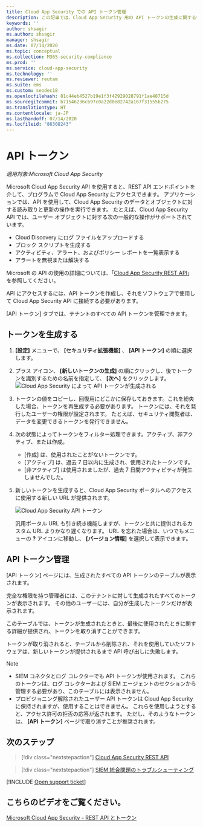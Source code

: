 ```yaml
---
title: Cloud App Security での API トークン管理
description: この記事では、Cloud App Security 用の API トークンの生成に関する情報を提供します。
keywords: ''
author: shsagir
ms.author: shsagir
manager: shsagir
ms.date: 07/14/2020
ms.topic: conceptual
ms.collection: M365-security-compliance
ms.prod: ''
ms.service: cloud-app-security
ms.technology: ''
ms.reviewer: reutam
ms.suite: ems
ms.custom: seodec18
ms.openlocfilehash: 81c44eb4527b19e1f3f42929028791f1ae48715d
ms.sourcegitcommit: b71546236cb97c0a22d0e82742a167f31555b275
ms.translationtype: HT
ms.contentlocale: ja-JP
ms.lasthandoff: 07/14/2020
ms.locfileid: "86308243"
---
```

# <a name="api-tokens"></a>API トークン

*適用対象:Microsoft Cloud App Security*

Microsoft Cloud App Security API を使用すると、REST API エンドポイントを介して、プログラムで Cloud App Security にアクセスできます。 アプリケーションでは、API を使用して、Cloud App Security のデータとオブジェクトに対する読み取りと更新の操作を実行できます。 たとえば、Cloud App Security API では、ユーザー オブジェクトに対する次の一般的な操作がサポートされています。

- Cloud Discovery にログ ファイルをアップロードする
- ブロック スクリプトを生成する
- アクティビティ、アラート、およびポリシー レポートを一覧表示する
- アラートを無視または解決する

Microsoft の API の使用の詳細については、「[Cloud App Security REST API](api-introduction.md)」を参照してください。

API にアクセスするには、API トークンを作成し、それをソフトウェアで使用して Cloud App Security API に接続する必要があります。

[API トークン] タブでは、テナントのすべての API トークンを管理できます。

## <a name="generate-a-token"></a>トークンを生成する

1. **[設定]** メニューで、 **[セキュリティ拡張機能]** 、 **[API トークン]** の順に選択します。

2. プラス アイコン、 **[新しいトークンの生成]** の順にクリックし、後でトークンを識別するための名前を指定して、 **[次へ]** をクリックします。
  ![Cloud App Security によって API トークンが生成される](media/api-token-gen.png)

3. トークンの値をコピーし、回復用にどこかに保存しておきます。これを紛失した場合、トークンを再生成する必要があります。 トークンには、それを発行したユーザーの権限が設定されます。 たとえば、セキュリティ閲覧者は、データを変更できるトークンを発行できません。

4. 次の状態によってトークンをフィルター処理できます。アクティブ、非アクティブ、または作成。

    - [作成] は、使用されたことがないトークンです。
    - [アクティブ] は、過去 7 日以内に生成され、使用されたトークンです。
    - [非アクティブ] は使用されましたが、過去 7 日間アクティビティが発生しませんでした。

5. 新しいトークンを生成すると、Cloud App Security ポータルへのアクセスに使用する新しい URL が提供されます。

    ![Cloud App Security API トークン](media/generate-api-token.png)

    汎用ポータル URL も引き続き機能しますが、トークンと共に提供されるカスタム URL よりかなり遅くなります。 URL を忘れた場合は、いつでもメニューの **?** アイコンに移動し、 **[バージョン情報]** を選択して表示できます。

## <a name="api-token-management"></a>API トークン管理

[API トークン] ページには、生成されたすべての API トークンのテーブルが表示されます。

完全な権限を持つ管理者には、このテナントに対して生成されたすべてのトークンが表示されます。 その他のユーザーには、自分が生成したトークンだけが表示されます。

このテーブルでは、トークンが生成されたときと、最後に使用されたときに関する詳細が提供され、トークンを取り消すことができます。

トークンが取り消されると、テーブルから削除され、それを使用していたソフトウェアは、新しいトークンが提供されるまで API 呼び出しに失敗します。

> [!NOTE]
>
> - SIEM コネクタとログ コレクターでも API トークンが使用されます。 これらのトークンは、ログ コレクターおよび SIEM エージェントのセクションから管理する必要があり、このテーブルには表示されません。
> - プロビジョニング解除されたユーザー API トークンは Cloud App Security に保持されますが、使用することはできません。 これらを使用しようとすると、アクセス許可の拒否の応答が返されます。 ただし、そのようなトークンは、 **[API トークン]** ページで取り消すことが推奨されます。

## <a name="next-steps"></a>次のステップ

> [!div class="nextstepaction"]
> [Cloud App Security REST API](api-introduction.md)

> [!div class="nextstepaction"]
> [SIEM 統合問題のトラブルシューティング](troubleshooting-siem.md)

[!INCLUDE [Open support ticket](includes/support.md)]

## <a name="check-out-this-video"></a>こちらのビデオをご覧ください。

[Microsoft Cloud App Security - REST API とトークン](https://channel9.msdn.com/Shows/Microsoft-Security/Microsoft-Cloud-App-Security--REST-APIs-and-Tokens)
